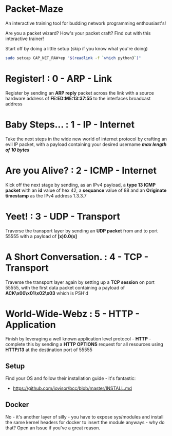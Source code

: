 # Packet-Maze

An interactive training tool for budding network programming enthousiast's!
    
Are you a packet wizard? How's your packet craft? Find out with this interactive trainer!

Start off by doing a little setup (skip if you know what you're doing)

```bash
sudo setcap CAP_NET_RAW+ep "$(readlink -f `which python3`)"
```

# Register! : 0 - ARP - Link

Register by sending an **ARP reply** packet across the link with a source hardware address of **FE:ED:ME:13:37:55** to the interfaces broadcast address

# Baby Steps... : 1 - IP - Internet

Take the next steps in the wide new world of internet protocol by crafting an evil IP packet, with a payload containing your desired username ***max length of 10 bytes***

# Are you Alive? : 2 - ICMP - Internet

Kick off the next stage by sending, as an IPv4 payload, a **type 13 ICMP packet** with an **id** value of hex 42, a **sequance** value of 88 and an **Originate timestamp** as the IPv4 address 1.3.3.7

# Yeet! : 3 - UDP - Transport

Traverse the transport layer by sending an **UDP packet** from and to port 55555 with a payload of **[x)0.0(x]**

# A Short Conversation. : 4 - TCP - Transport

Traverse the transport layer again by setting up a **TCP session** on port 55555, with the first data packet containing a payload of **ACK\x00\x01\x02\x03** which is PSH'd

# World-Wide-Webz : 5 - HTTP - Application

Finish by leveraging a well known application level protocol - **HTTP** - complete this by sending a **HTTP OPTIONS** request for all resources using **HTTP/13** at the destination port of 55555

## Setup

Find your OS and follow their installation guide - it's fantastic:

* https://github.com/iovisor/bcc/blob/master/INSTALL.md

## Docker

No - it's another layer of silly - you have to expose sys/modules and install the same kernel headers for docker to insert the module anyways - why do that? Open an Issue if you've a great reason.
